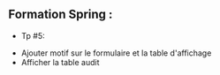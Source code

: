 ## Formation Spring : 

* Tp #5: 

- Ajouter motif sur le formulaire et la table d'affichage
- Afficher la table audit

```

